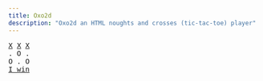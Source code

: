 ```yaml
---
title: Oxo2d 
description: "Oxo2d an HTML noughts and crosses (tic-tac-toe) player"
---
```


<pre class="oxo2d">
<u>X</u> <u>X</u> <u>X</u>
. O .
O . O
<a href="../">I win</a>
</pre>
